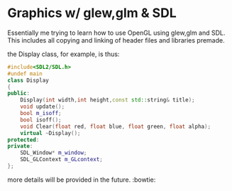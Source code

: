 # Graphics w/ glew,glm & SDL
Essentially me trying to learn how to use OpenGL using glew,glm and SDL.
This includes all copying and linking of header files and libraries premade.


the Display class, for example, is thus:
```c++
#include<SDL2/SDL.h>
#undef main
class Display
{
public:
	Display(int width,int height,const std::string& title);
	void update();
	bool m_isoff;
	bool isoff();
	void Clear(float red, float blue, float green, float alpha);
	virtual ~Display();
protected:
private:
	SDL_Window* m_window;
	SDL_GLContext m_GLcontext;
};
```
more details will be provided in the future.
:bowtie:
